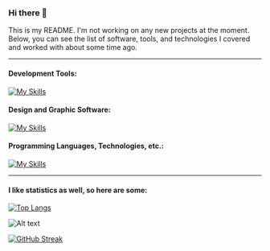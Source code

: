 ### Hi there 👋

This is my README. I'm not working on any new projects at the moment. Below, you can see the list of software, tools, and technologies I covered and worked with about some time ago. 

***

#### Development Tools:

[![My Skills](https://skillicons.dev/icons?i=vscode,atom,git,github)](https://skillicons.dev)

#### Design and Graphic Software:

[![My Skills](https://skillicons.dev/icons?i=ai,ps,pr,figma)](https://skillicons.dev)

#### Programming Languages, Technologies, etc.:

[![My Skills](https://skillicons.dev/icons?i=html,css,js,ts,jquery,regex,styledcomponents,svg,react,redux,bootstrap,tailwind,materialui,mongodb,docker,mysql,postgres,nodejs,apollo)](https://skillicons.dev)


---

#### I like statistics as well, so here are some:

[![Top Langs](https://github-readme-stats.vercel.app/api/top-langs/?username=SabineZilde&layout=compact&theme=react)](https://github-readme-stats.vercel.app) 

![Alt text](https://www.codewars.com/users/eniibaS/badges/large "Codewars badge")

[![GitHub Streak](https://streak-stats.demolab.com/?user=SabineZilde)](https://git.io/streak-stats)

<!--
**SabineZilde/SabineZilde** is a ✨ _special_ ✨ repository because its `README.md` (this file) appears on your GitHub profile.

Here are some ideas to get you started:

- 🔭 I’m currently working on my portfolio website project
- 🌱 I’m currently learning to be patient
- 👯 I’m looking to collaborate on ...
- 🤔 I’m looking for help with ...
- 💬 Ask me about ...
- 📫 How to reach me: ...
- 😄 Pronouns: ...
- ⚡ Fun fact: ...

<img height="170em" align="left" alt="Github Lnguages" src="https://github-readme-codewars-stats.herokuapp.com/api/?username=linanekrasova&card&colormode=dark_mode" />
-->
